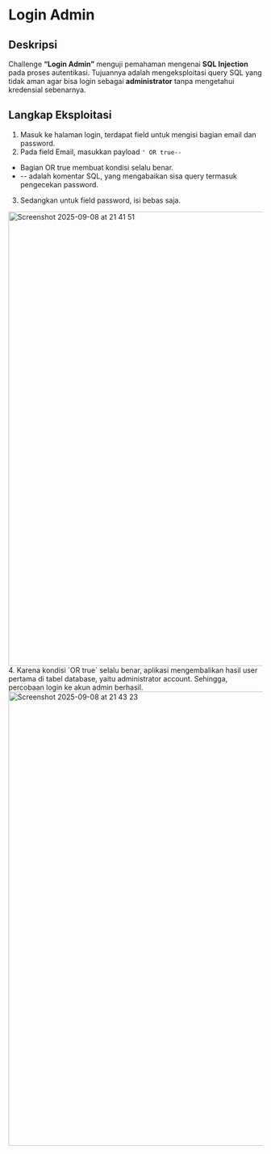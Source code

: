 # Login Admin

## Deskripsi
Challenge **“Login Admin”** menguji pemahaman mengenai **SQL Injection** pada proses autentikasi. Tujuannya adalah mengeksploitasi query SQL yang tidak aman agar bisa login sebagai **administrator** tanpa mengetahui kredensial sebenarnya.

## Langkap Eksploitasi
1. Masuk ke halaman login, terdapat field untuk mengisi bagian email dan password.
2. Pada field Email, masukkan payload
`' OR true--`
* Bagian OR true membuat kondisi selalu benar.
* -- adalah komentar SQL, yang mengabaikan sisa query termasuk pengecekan password.
3. Sedangkan untuk field password, isi bebas saja.
<img width="1440" height="900" alt="Screenshot 2025-09-08 at 21 41 51" src="https://github.com/user-attachments/assets/5ce9613b-820b-4011-b238-0d2e91446adc" />
4. Karena kondisi `OR true` selalu benar, aplikasi mengembalikan hasil user pertama di tabel database, yaitu administrator account. Sehingga, percobaan login ke akun admin berhasil.
<img width="1440" height="900" alt="Screenshot 2025-09-08 at 21 43 23" src="https://github.com/user-attachments/assets/ff861f0f-6a8b-4488-ae83-73bd1d2ca03c" />
